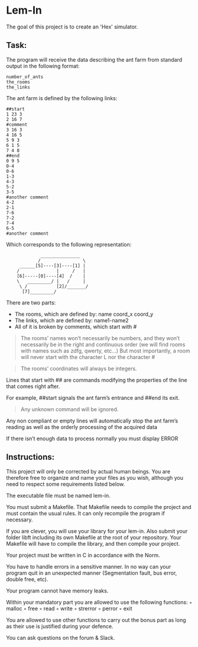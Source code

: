 # Lem-In

The goal of this project is to create an 'Hex' simulator.

## Task:

The program will receive the data describing the ant farm from standard output in the following format:

```
number_of_ants
the_rooms
the_links
```

The ant farm is defined by the following links:

```
##start
1 23 3
2 16 7
#comment
3 16 3
4 16 5
5 9 3
6 1 5
7 4 8
##end
0 9 5
0-4
0-6
1-3
4-3
5-2
3-5
#another comment
4-2
2-1
7-6
7-2
7-4
6-5
#another comment
```

Which corresponds to the following representation:

```
             _______________
            /                \
     ______[5]----[3]----[1] |
    /              |     /   |
    [6]-----[0]----[4]  /    |
    \   _________/ |   /     |
     \ /           [2]/_______/
      [7]_________/
```

There are two parts:
- The rooms, which are defined by: name coord_x coord_y
- The links, which are defined by: name1-name2
- All of it is broken by comments, which start with #

> The rooms’ names won’t necessarily be numbers, and they won’t necessarily be in the right and continuous order (we will find rooms with names such as zdfg, qwerty, etc...) But most importantly, a room will never start with the character L nor the character #

> The rooms’ coordinates will always be integers.

Lines that start with ## are commands modifying the properties of the line that
comes right after.

For example, ##start signals the ant farm’s entrance and ##end its exit.

> Any unknown command will be ignored.

Any non compliant or empty lines will automatically stop the ant farm’s reading
as well as the orderly processing of the acquired data

If there isn’t enough data to process normally you must display ERROR

## Instructions:

This project will only be corrected by actual human beings. You are therefore free to organize and name your files as you wish, although you need to respect some requirements listed below.

The executable file must be named lem-in.

You must submit a Makefile. That Makefile needs to compile the project and must contain the usual rules. It can only recompile the program if necessary.

If you are clever, you will use your library for your lem-in. Also submit your folder libft including its own Makefile at the root of your repository. Your Makefile will have to compile the library, and then compile your project.

Your project must be written in C in accordance with the Norm.

You have to handle errors in a sensitive manner. In no way can your program quit in an unexpected manner (Segmentation fault, bus error, double free, etc).

Your program cannot have memory leaks.

Within your mandatory part you are allowed to use the following functions:
◦ malloc
◦ free
◦ read
◦ write
◦ strerror
◦ perror
◦ exit

You are allowed to use other functions to carry out the bonus part as long as their use is justified during your defence.

You can ask questions on the forum & Slack.